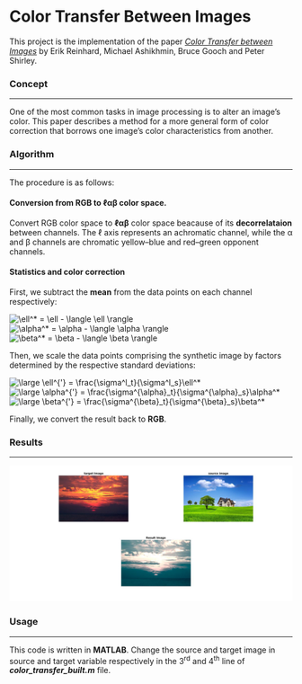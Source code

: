 # Color Transfer Between Images

This project is the implementation of the paper [_Color Transfer
between Images_](http://www.cs.utah.edu/~shirley/papers/ColorTransfer.pdf) by Erik Reinhard, Michael Ashikhmin, Bruce Gooch and Peter Shirley.
### Concept
----------------------------
One of the most common tasks in image processing is to alter an image’s color. This paper describes a method for a more general form of color correction that borrows one image’s color characteristics from another.

### Algorithm
---

The procedure is as follows:
#### Conversion from RGB to ℓαβ color space.
Convert RGB color space to **ℓαβ** color space beacause of its **decorrelataion** between channels. The ℓ axis represents an achromatic channel, while the α and β channels are chromatic yellow–blue and red–green opponent channels. 

#### Statistics and color correction
First, we subtract the **mean** from the data points on each channel respectively:

<img src="https://latex.codecogs.com/gif.latex?\ell^*&space;=&space;\ell&space;-&space;\langle&space;\ell&space;\rangle" title="\ell^* = \ell - \langle \ell \rangle" />

<img src="https://latex.codecogs.com/gif.latex?\alpha^*&space;=&space;\alpha&space;-&space;\langle&space;\alpha&space;\rangle" title="\alpha^* = \alpha - \langle \alpha \rangle" />

<img src="https://latex.codecogs.com/gif.latex?\beta^*&space;=&space;\beta&space;-&space;\langle&space;\beta&space;\rangle" title="\beta^* = \beta - \langle \beta \rangle" />

Then, we scale the data points comprising the synthetic image by factors determined by the respective standard deviations:

<img src="https://latex.codecogs.com/gif.latex?\large&space;\ell^{'}&space;=&space;\frac{\sigma^{\ell}_t}{\sigma^{\ell}_s}\ell^*" title="\large \ell^{'} = \frac{\sigma^l_t}{\sigma^l_s}\ell^*" />

<img src="https://latex.codecogs.com/gif.latex?\large&space;\alpha^{'}&space;=&space;\frac{\sigma^{\alpha}_t}{\sigma^{\alpha}_s}\alpha^*" title="\large \alpha^{'} = \frac{\sigma^{\alpha}_t}{\sigma^{\alpha}_s}\alpha^*" />

<img src="https://latex.codecogs.com/gif.latex?\large&space;\beta^{'}&space;=&space;\frac{\sigma^{\beta}_t}{\sigma^{\beta}_s}\beta^*" title="\large \beta^{'} = \frac{\sigma^{\beta}_t}{\sigma^{\beta}_s}\beta^*" />

Finally, we convert the result back to **RGB**.
### Results
---
![alt result](color_transfer_result.jpg)

### Usage
---
This code is written in **MATLAB**. Change the source and target image in source and target variable respectively in the 3<sup>rd</sup> and 4<sup>th</sup> line of ***color_transfer_built.m*** file.

